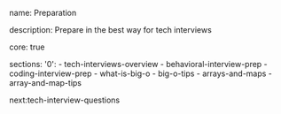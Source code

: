 name: Preparation

description: Prepare in the best way for tech interviews

core: true

sections:
  '0':
    - tech-interviews-overview
    - behavioral-interview-prep
    - coding-interview-prep
    - what-is-big-o
    - big-o-tips
    - arrays-and-maps
    - array-and-map-tips
    
next:tech-interview-questions
